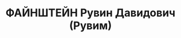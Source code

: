 ---
title: ФАЙНШТЕЙН Рувин Давидович (Рувим)
description: 'член ВКП(б), зав. отделом Торгпредства СССР в Париже, обв.: троцкист,
  связь с Раковским и Пятаковым'
---